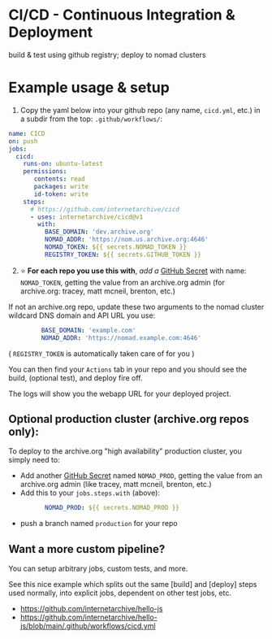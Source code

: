 # CI/CD - Continuous Integration & Deployment

build &amp; test using github registry; deploy to nomad clusters

# Example usage & setup
1. Copy the yaml below into your github repo (any name, `cicd.yml`, etc.) in a subdir from the top: `.github/workflows/`:
```yaml
name: CICD
on: push
jobs:
  cicd:
    runs-on: ubuntu-latest
    permissions:
       contents: read
       packages: write
       id-token: write
    steps:
      # https://github.com/internetarchive/cicd
      - uses: internetarchive/cicd@v1
        with:
          BASE_DOMAIN: 'dev.archive.org'
          NOMAD_ADDR: 'https://nom.us.archive.org:4646'
          NOMAD_TOKEN: ${{ secrets.NOMAD_TOKEN }}
          REGISTRY_TOKEN: ${{ secrets.GITHUB_TOKEN }}
```

2. ⭐ **For each repo you use this with**, _add a_
[GitHub Secret](https://docs.github.com/en/actions/security-guides/encrypted-secrets)
with name: `NOMAD_TOKEN`, getting the value from an archive.org admin (for archive.org: tracey, matt mcneil, brenton, etc.)

If not an archive.org repo, update these two arguments to the nomad cluster wildcard DNS domain and API URL you use:
```yaml
         BASE_DOMAIN: 'example.com'
         NOMAD_ADDR: 'https://nomad.example.com:4646'
```

( `REGISTRY_TOKEN` is automatically taken care of for you )

You can then find your `Actions` tab in your repo and you should see the build, (optional test), and deploy fire off.

The logs will show you the webapp URL for your deployed project.


## Optional production cluster (archive.org repos only):
To deploy to the archive.org "high availability" production cluster, you simply need to:
- Add another
[GitHub Secret](https://docs.github.com/en/actions/security-guides/encrypted-secrets)
named `NOMAD_PROD`,
getting the value from an archive.org admin (like tracey, matt mcneil, brenton, etc.)
- Add this to your `jobs.steps.with` (above):
```yaml
          NOMAD_PROD: ${{ secrets.NOMAD_PROD }}
```
- push a branch named `production` for your repo


## Want a more custom pipeline?
You can setup arbitrary jobs, custom tests, and more.

See this nice example which splits out the same [build] and [deploy] steps used normally, into explicit jobs, dependent on other test jobs, etc.

- https://github.com/internetarchive/hello-js
- https://github.com/internetarchive/hello-js/blob/main/.github/workflows/cicd.yml
